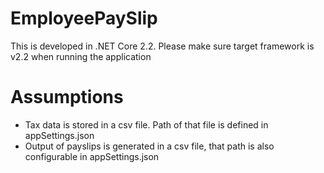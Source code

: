 # EmployeePaySlip

This is developed in .NET Core 2.2. Please make sure target framework is v2.2 when running the application

# Assumptions
- Tax data is stored in a csv file. Path of that file is defined in appSettings.json
- Output of payslips is generated in a csv file, that path is also configurable in appSettings.json
